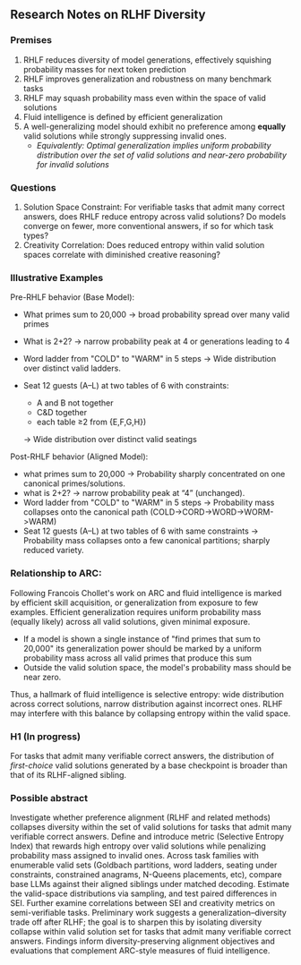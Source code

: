 ## Research Notes on RLHF Diversity

### Premises
1. RHLF reduces diversity of model generations, effectively squishing probability masses for next token prediction
2. RHLF improves generalization and robustness on many benchmark tasks
3. RHLF may squash probability mass even within the space of valid solutions
4. Fluid intelligence is defined by efficient generalization
5. A well-generalizing model should exhibit no preference among **equally** valid solutions while strongly suppressing invalid ones.
     - *Equivalently: Optimal generalization implies uniform probability distribution over the set of valid solutions and near-zero probability for invalid solutions*

### Questions
1. Solution Space Constraint: For verifiable tasks that admit many correct answers, does RHLF reduce entropy across valid solutions? Do models converge on fewer, more conventional answers, if so for which task types?
2. Creativity Correlation: Does reduced entropy within valid solution spaces correlate with diminished creative reasoning?

### Illustrative Examples
Pre-RHLF behavior (Base Model):
- What primes sum to 20,000 -> broad probability spread over many valid primes
- What is 2+2? -> narrow probability peak at 4 or generations leading to 4
- Word ladder from "COLD" to "WARM" in 5 steps -> Wide distribution over distinct valid ladders.
- Seat 12 guests (A–L) at two tables of 6 with constraints: 
     - A and B not together
     - C&D together
     - each table ≥2 from {E,F,G,H}) 
     
     -> Wide distribution over distinct valid seatings

Post-RHLF behavior (Aligned Model):
- what primes sum to 20,000 -> Probability sharply concentrated on one canonical primes/solutions.
- what is 2+2? -> narrow probability peak at “4” (unchanged).
- Word ladder from "COLD" to "WARM" in 5 steps -> Probability mass collapses onto the canonical path (COLD->CORD->WORD->WORM->WARM)
- Seat 12 guests (A–L) at two tables of 6 with same constraints -> Probability mass collapses onto a few canonical partitions; sharply reduced variety.

### Relationship to ARC: 
Following Francois Chollet's work on ARC and fluid intelligence is marked by efficient skill acquisition, or generalization from exposure to few examples. Efficient generalization requires uniform probability mass (equally likely) across all valid solutions, given minimal exposure. 
- If a model is shown a single instance of "find primes that sum to 20,000" its generalization power should be marked by a uniform probability mass across all valid primes that produce this sum
- Outside the valid solution space, the model's probability mass should be near zero. 

Thus, a hallmark of fluid intelligence is selective entropy: wide distribution across correct solutions, narrow distribution against incorrect ones. RLHF may interfere with this balance by collapsing entropy within the valid space.

### H1 (In progress)
For tasks that admit many verifiable correct answers, the distribution of *first-choice* valid solutions generated by a base checkpoint is broader than that of its RLHF-aligned sibling.

### Possible abstract

Investigate whether preference alignment (RLHF and related methods) collapses diversity within the set of valid solutions for tasks that admit many verifiable correct answers. Define and introduce metric (Selective Entropy Index) that rewards high entropy over valid solutions while penalizing probability mass assigned to invalid ones. Across task families with enumerable valid sets (Goldbach partitions, word ladders, seating under constraints, constrained anagrams, N-Queens placements, etc), compare base LLMs against their aligned siblings under matched decoding. Estimate the valid-space distributions via sampling, and test paired differences in SEI. Further examine correlations between SEI and creativity metrics on semi-verifiable tasks. Preliminary work suggests a generalization–diversity trade off after RLHF; the goal is to sharpen this by isolating diversity collapse within valid solution set for tasks that admit many verifiable correct answers. Findings inform diversity-preserving alignment objectives and evaluations that complement ARC-style measures of fluid intelligence.


<!-- Across task families with enumerable valid sets (Goldbach partitions, shortest-path enumeration, DAG topological orders, N-Queens, constrained anagrams, and integer partitions) -->
